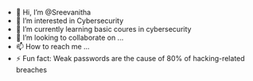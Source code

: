 - 👋 Hi, I’m @Sreevanitha
- 👀 I’m interested in Cybersecurity
- 🌱 I’m currently learning  basic coures in cybersecurity
- 💞️ I’m looking to collaborate on ...
- 📫 How to reach me ...
- ⚡ Fun fact: Weak passwords are the cause of 80% of hacking-related breaches

<!---
Sreevanitha/Sreevanitha is a ✨ special ✨ repository because its `README.md` (this file) appears on your GitHub profile.
You can click the Preview link to take a look at your changes.
--->
